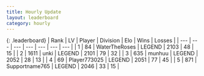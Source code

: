```yaml
---
title: Hourly Update
layout: leaderboard
category: hourly
---
```


{: .leaderboard}
| Rank | LV | Player | Division | Elo | Wins | Losses |
| --- | --- | --- | --- | --- | --- | --- |
| <span data-change="0">1</span> | 84 | <span title="ID: 773086">WaterTheRoses</span> | LEGEND | <span data-change="0">2103</span> | <span data-change="0">48</span> | <span data-change="0">15</span> |
| <span data-change="0">2</span> | 1611 | <span title="ID: 692745">unki</span> | LEGEND | <span data-change="0">2101</span> | <span data-change="0">79</span> | <span data-change="0">32</span> |
| <span data-change="0">3</span> | 635 | <span title="ID: 207149">munhuu</span> | LEGEND | <span data-change="0">2052</span> | <span data-change="0">28</span> | <span data-change="0">13</span> |
| <span data-change="0">4</span> | 69 | <span title="ID: 773025">Player773025</span> | LEGEND | <span data-change="0">2051</span> | <span data-change="0">77</span> | <span data-change="0">45</span> |
| <span data-change="0">5</span> | 871 | <span title="ID: 188640">Supportname765</span> | LEGEND | <span data-change="0">2046</span> | <span data-change="0">33</span> | <span data-change="0">15</span> |